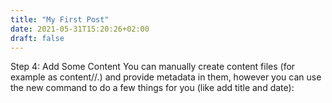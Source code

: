 ```yaml
---
title: "My First Post"
date: 2021-05-31T15:20:26+02:00
draft: false
---
```

Step 4: Add Some Content 
You can manually create content files (for example as content/<CATEGORY>/<FILE>.<FORMAT>) and provide metadata in them, however you can use the new command to do a few things for you (like add title and date):
